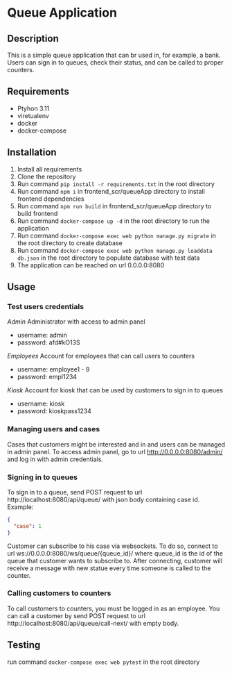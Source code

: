 # Queue Application

## Description

This is a simple queue application that can br used in, for example, a bank. Users can sign in to queues, check their
status, and can be called to proper counters.

## Requirements

- Ptyhon 3.11
- viretualenv
- docker
- docker-compose

## Installation

1. Install all requirements
2. Clone the repository
3. Run command `pip install -r requirements.txt` in the root directory
4. Run command `npm i` in frontend_scr/queueApp directory to install frontend dependencies
5. Run command `npm run build` in frontend_scr/queueApp directory to build frontend
2. Run command `docker-compose up -d` in the root directory to run the application
3. Run command `docker-compose exec web python manage.py migrate` in the root directory to create database
4. Run command `docker-compose exec web python manage.py loaddata db.json` in the root directory to populate database
   with
   test data
3. The application can be reached on url 0.0.0.0:8080

## Usage

### Test users credentials

*Admin*
Administrator with access to admin panel

- username: admin
- password: afd#kO13S

*Employees*
Account for employees that can call users to counters

- username: employee1 - 9
- password: empl1234

*Kiosk*
Account for kiosk that can be used by customers to sign in to queues

- username: kiosk
- password: kioskpass1234

### Managing users and cases

Cases that customers might be interested and in and users can be managed in admin panel. To access admin panel, go to
url http://0.0.0.0:8080/admin/ and log in with admin credentials.

### Signing in to queues

To sign in to a queue, send POST request to url http://localhost:8080/api/queue/ with json body containing case id.
Example:

```json
{
  "case": 1
}
```

Customer can subscribe to his case via websockets. To do so, connect to url ws://0.0.0.0:8080/ws/queue/{queue_id}/
where queue_id is the id of the queue that customer wants to subscribe to. After connecting, customer will receive a
message with new statue every time someone is called to the counter.

### Calling customers to counters

To call customers to counters, you must be logged in as an employee. You can call a customer by send POST request to
url http://localhost:8080/api/queue/call-next/ with empty body.

## Testing

run command `docker-compose exec web pytest` in the root directory